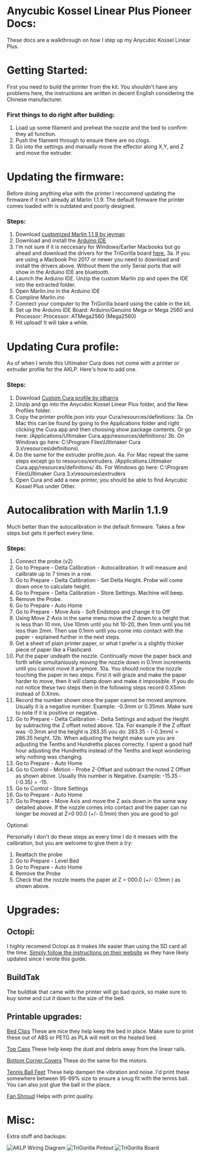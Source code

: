# Anycubic Kossel Linear Plus Pioneer Docs:

These docs are a walkthrough on how I step up my Anycubic Kossel Linear Plus.

# Getting Started:

First you need to build the printer from the kit. You shouldn't have any problems here, the instructions are written in decent English considering the Chinese manufacturer. 

### First things to do right after building:

1. Load up some filament and preheat the nozzle and the bed to confirm they all function.
2. Push the filament through to ensure there are no clogs.
3. Go into the settings and manually move the effector along X,Y, and Z and move the extruder.

# Updating the firmware:

Before doing anything else with the printer I reccomend updating the firmware if it isn't already at Marlin 1.1.9. The default firmware the printer comes loaded with is outdated and poorly designed. 

### Steps:

1. Download [customized Marlin 1.1.9 by jeyman](https://github.com/jheyman/KosselLinearPlusCustomz/tree/master/firmware/Marlin-1.1.9_customized)
2. Download and install the [Arduino IDE](https://www.arduino.cc/en/Main/Software)
3. I'm not sure if it is neccesary for Windows/Earlier Macbooks but go ahead and download the drivers for the TriGorilla board [here.](http://www.anycubic3d.com/support/show/594034.html)
3a. If you are using a Macbook Pro 2017 or newer you need to download and install the drivers above. Without them the only Serial ports that will show in the Arduino IDE are bluetooth.
4. Launch the Arduino IDE. Unzip the custom Marlin zip and open the IDE into the extracted folder.
5. Open Marlin.ino in the Arduino IDE
6. Compline Marlin.ino
7. Connect your computer to the TriGorilla board using the cable in the kit.
8. Set up the Arduino IDE Board: Arduino/Genuino Mega or Mega 2560 and Processor: Processor: ATMega2560 (Mega2560)
9. Hit upload! It will take a while. 

# Updating Cura profile:

As of when I wrote this Ultimaker Cura does not come with a printer or extruder profile for the AKLP. Here's how to add one.

### Steps:

1. Download [Custom Cura profile by jdharris](https://www.thingiverse.com/thing:2367365)
2. Unzip and go into the Anycubic Kossel Linear Plus folder, and the New Profiles folder.
3. Copy the printer profile.json into your Cura/resources/definitions:
  3a. On Mac this can be found by going to the Applications folder and right clicking the Cura app and then choosing show package contents. Or go here: /Applications/Ultimaker Cura.app/resources/definitions/
  3b. On Windows go here: C:\Program Files\Ultimaker Cura 3.x\resources\definitions\
4. Do the same for the extruder profile.json.
  4a. For Mac repeat the same steps except go to resources/extruders. /Applications.Ultimaker Cura.app/resources/definitions/
  4b. For Windows go here: C:\Program Files\Ultimaker Cura 3.x\resources\extruders
5. Open Cura and add a new printer, you should be able to find Anycubic Kossel Plus under Other.

# Autocalibration with Marlin 1.1.9

Much better than the autocalibration in the default firmware. Takes a few steps but gets it perfect every time.

### Steps:

1. Connect the probe (v2)
2. Go to Prepare - Delta Calibration - Autocalibration. It will measure and calibrate up to 7 times in a row.
3. Go to Prepare - Delta Calibration - Set Delta Height. Probe will come down once to calculate height.
4. Go to Prepare - Delta Calibration - Store Settings. Machine will beep.
5. Remove the Probe.
6. Go to Prepare - Auto Home
7. Go to Prepare - Move Axis - Soft Endstops and change it to Off
8. Using Move Z-Axis in the same menu move the Z down to a height that is less than 10 mm. Use 10mm until you hit 10-20, then 1mm until you hit less than 2mm. Then use 0.1mm until you come into contact with the paper - explained further in the next steps.
9. Get a sheet of plain printer paper, or what I prefer is a slightly thicker piece of paper like a Flashcard.
10. Put the paper undeath the nozzle. Continually move the paper back and forth while simultaniously moving the nozzle down in 0.1mm increments until you cannot move it anymore.
  10a. You should notice the nozzle touching the paper in two steps. First it will graze and make the paper harder to move, then it will clamp down and make it impossible. If you do not notice these two steps then in the following steps record 0.X5mm instead of 0.Xmm.
11. Record the number shown once the paper cannot be moved anymore. Usually it is a negative number. Example: -0.3mm or 0.35mm. Make sure to note if it is positive or negative.
12. Go to Prepare - Delta Calibration - Delta Settings and adjust the Height by subtracting the Z offset noted above. 
  12a. For example if the Z offset was -0.3mm and the height is 283.35 you do: 283.35 - (-0.3mm) = 286.35 height.
  12b. When adjusting the height make sure you are adjusting the Tenths and Hundreths places correctly. I spent a good half hour adjusting the Hundreths instead of the Tenths and kept wondering why nothing was changing.
13. Go to Prepare - Auto Home
14. Go to Control - Motion - Probe Z-Offset and subtract the noted Z Offset as shown above. Usually this number is Negative. Example: -15.35 - (-0.35) = -15.
15. Go to Control - Store Settings
16. Go to Prepare - Auto Home
17. Go to Prepare - Move Axis and move the Z axis down in the same way detailed above. If the nozzle comes into contact and the paper can no longer be moved at Z=0 00.0 (+/- 0.1mm) then you are good to go!

Optional:

Personally I don't do these steps as every time I do it messes with the calibration, but you are welcome to give them a try:

1. Reattach the probe
2. Go to Prepare - Level Bed
3. Go to Prepare - Auto Home
4. Remove the Probe
5. Check that the nozzle meets the paper at Z = 000.0 (+/- 0.1mm ) as shown above.

# Upgrades:

## Octopi:

I highly recomend Octopi as it makes life easier than using the SD card all the time. [Simply follow the instructions on their website](https://octoprint.org/download/) as they have likely updated since I wrote this guide. 

## BuildTak

The buildtak that came with the printer will go bad quick, so make sure to buy some and cut it down to the size of the bed.

## Printable upgrades:

[Bed Clips](https://www.thingiverse.com/thing:2078581) These are nice they help keep the bed in place. Make sure to print these out of ABS or PETG as PLA will melt on the heated bed.

[Top Caps](https://www.thingiverse.com/thing:1969059) These help keep the dust and debris away from the linear rails.

[Bottom Corner Covers](https://www.thingiverse.com/thing:2288746) These do the same for the motors.

[Tennis Ball Feet](https://www.thingiverse.com/thing:2519593) These help dampen the vibration and noise. I'd print these somewhere between 95-99% size to ensure a snug fit with the tennis ball. You can also just glue the ball in the place.

[Fan Shroud](https://www.thingiverse.com/thing:2451652) Helps with print quality.


# Misc: 

Extra stuff and backups:

![AKLP Wiring Diagram](http://jheyman.github.io/blog/assets/images/Anycubic3DPrinter/wiring.png)
![TriGorilla Pintout](http://jheyman.github.io/blog/assets/images/Anycubic3DPrinter/trigorilla_board_pinout.png)
![TriGorilla Board](http://jheyman.github.io/blog/assets/images/Anycubic3DPrinter/trigorilla_board.png)
